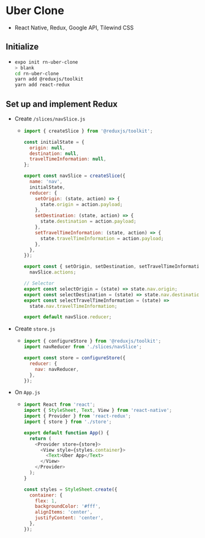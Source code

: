 # Uber Clone

- React Native, Redux, Google API, Tilewind CSS

## Initialize

- ```bash
  expo init rn-uber-clone
  > blank
  cd rn-uber-clone
  yarn add @reduxjs/toolkit
  yarn add react-redux
  ```

## Set up and implement Redux

- Create `/slices/navSlice.js`

  - ```js
    import { createSlice } from '@reduxjs/toolkit';

    const initialState = {
      origin: null,
      destination: null,
      travelTimeInformation: null,
    };

    export const navSlice = createSlice({
      name: 'nav',
      initialState,
      reducer: {
        setOrigin: (state, action) => {
          state.origin = action.payload;
        },
        setDestination: (state, action) => {
          state.destination = action.payload;
        },
        setTravelTimeInformation: (state, action) => {
          state.travelTimeInformation = action.payload;
        },
      },
    });

    export const { setOrigin, setDestination, setTravelTimeInformation } =
      navSlice.actions;

    // Selector
    export const selectOrigin = (state) => state.nav.origin;
    export const selectDestination = (state) => state.nav.destination;
    export const selectTravelTimeInformation = (state) =>
      state.nav.travelTimeInformation;

    export default navSlice.reducer;
    ```

- Create `store.js`

  - ```js
    import { configureStore } from '@reduxjs/toolkit';
    import navReducer from './slices/navSlice';

    export const store = configureStore({
      reducer: {
        nav: navReducer,
      },
    });
    ```

- On `App.js`

  - ```js
    import React from 'react';
    import { StyleSheet, Text, View } from 'react-native';
    import { Provider } from 'react-redux';
    import { store } from './store';

    export default function App() {
      return (
        <Provider store={store}>
          <View style={styles.container}>
            <Text>Uber App</Text>
          </View>
        </Provider>
      );
    }

    const styles = StyleSheet.create({
      container: {
        flex: 1,
        backgroundColor: '#fff',
        alignItems: 'center',
        justifyContent: 'center',
      },
    });
    ```
